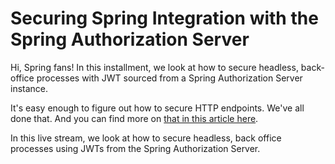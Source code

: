 # Securing Spring Integration  with the Spring Authorization Server

Hi, Spring fans! In this installment, we look at how to secure headless, back-office processes with JWT sourced from a Spring Authorization Server instance.


It's easy enough to figure out how to secure HTTP endpoints. We've all done that. And you can find more on [that in this article here](https://github.com/coffee-software-show/authorization-server-in-boot-31).

In this live stream, we look at how to secure headless, back office processes using JWTs from the Spring Authorization Server. 
